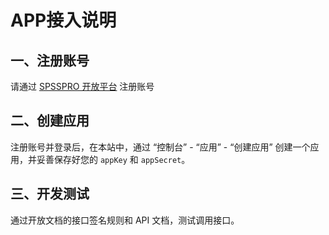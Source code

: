 # APP接入说明



## 一、注册账号

请通过 [SPSSPRO 开放平台](https://openapi.spsspro.com) 注册账号



## 二、创建应用

注册账号并登录后，在本站中，通过 “控制台” - “应用” - “创建应用” 创建一个应用，并妥善保存好您的 `appKey` 和 `appSecret`。



## 三、开发测试

通过开放文档的接口签名规则和 API 文档，测试调用接口。